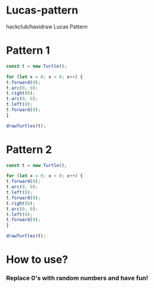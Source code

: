 # Lucas-pattern
hackclub/haxidraw Lucas Pattern

# Pattern 1

```js
const t = new Turtle();

for (let x = 0; x < 0; x++) {
t.forward(0);
t.arc(0, 0);
t.right(0);
t.arc(0, 0);
t.left(0);
t.forward(0);
}

drawTurtles(t);
```

# Pattern 2

```js
const t = new Turtle();

for (let x = 0; x < 0; x++) {
t.forward(0);
t.arc(0, 0);
t.left(0);
t.forward(0);
t.right(0);
t.arc(0, 0);
t.left(0);
t.forward(0);
}

drawTurtles(t);
```

# How to use?

### Replace 0's with random numbers and have fun!
